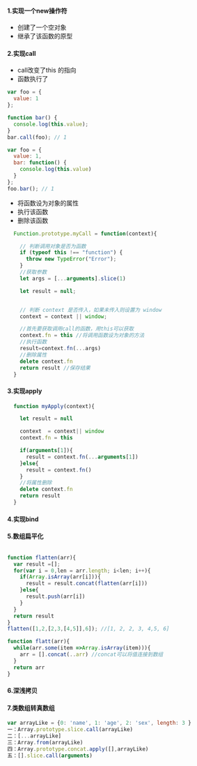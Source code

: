 #### 1.实现一个new操作符
- 创建了一个空对象
- 继承了该函数的原型




#### 2.实现call
- call改变了this 的指向
- 函数执行了

```javascript
var foo = {
  value: 1
};

function bar() {
  console.log(this.value);
}
bar.call(foo); // 1
```
<!-- 第一步模拟 -->
```javascript
var foo = {
  value: 1,
  bar: function() {
    console.log(this.value)
  }
};
foo.bar(); // 1
```
- 将函数设为对象的属性
- 执行该函数
- 删除该函数

```javascript
  Function.prototype.myCall = function(context){

    // 判断调用对象是否为函数
    if (typeof this !== "function") {
      throw new TypeError("Error");
    }
    //获取参数
    let args = [...arguments].slice(1)

    let result = null;


    // 判断 context 是否传入，如果未传入则设置为 window
    context = context || window;

    //首先要获取调用call的函数，用this可以获取
    context.fn = this //将调用函数设为对象的方法
    //执行函数
    result=context.fn(...args)
    //删除属性
    delete context.fn
    return result //保存结果
  }

```
#### 3.实现apply
```javascript
  function myApply(context){

    let result = null

    context  = context|| window
    context.fn = this

    if(arguments[1]){
      result = context.fn(...arguments[1])
    }else{
      result = context.fn()
    }
    //将属性删除
    delete context.fn
    return result
  }

```

#### 4.实现bind


#### 5.数组扁平化

```javascript

function flatten(arr){
  var result =[];
  for(var i = 0,len = arr.length; i<len; i++){
    if(Array.isArray(arr[i])){
      result = result.concat(flatten(arr[i]))
    }else{
      result.push(arr[i])
    }
  }
  return result
}
flatten([1,2,[2,3,[4,5]],6]); //[1, 2, 2, 3, 4,5, 6]
```

<!-- es6  -->
```javascript
function flatt(arr){
  while(arr.some(item =>Array.isArray(item))){
    arr = [].concat(..arr) //concat可以将值连接到数组
  }
  return arr
}
```

#### 6.深浅拷贝


#### 7.类数组转真数组

```javascript
var arrayLike = {0: 'name', 1: 'age', 2: 'sex', length: 3 }
一：Array.prototype.slice.call(arrayLike)
二：[...arrayLike]
三：Array.from(arrayLike)
四：Array.prototype.concat.apply([],arrayLike)
五：[].slice.call(arguments)

```


